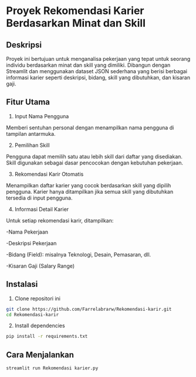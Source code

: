# Proyek Rekomendasi Karier Berdasarkan Minat dan Skill

## Deskripsi
Proyek ini bertujuan untuk menganalisa pekerjaan yang tepat untuk seorang individu
berdasarkan minat dan skill yang dimiliki. Dibangun dengan Streamlit dan menggunakan dataset JSON sederhana yang berisi berbagai informasi karier seperti deskripsi, bidang, skill yang dibutuhkan, dan kisaran gaji.

## Fitur Utama
1. Input Nama Pengguna
   
Memberi sentuhan personal dengan menampilkan nama pengguna di tampilan antarmuka.

2. Pemilihan Skill
   
Pengguna dapat memilih satu atau lebih skill dari daftar yang disediakan.
Skill digunakan sebagai dasar pencocokan dengan kebutuhan pekerjaan.

3. Rekomendasi Karir Otomatis
   
Menampilkan daftar karier yang cocok berdasarkan skill yang dipilih pengguna.
Karier hanya ditampilkan jika semua skill yang dibutuhkan tersedia di input pengguna.

4. Informasi Detail Karier
   
Untuk setiap rekomendasi karir, ditampilkan:

-Nama Pekerjaan

-Deskripsi Pekerjaan

-Bidang (Field): misalnya Teknologi, Desain, Pemasaran, dll.

-Kisaran Gaji (Salary Range)

## Instalasi
1. Clone repositori ini
```bash
git clone https://github.com/Farrelabrarw/Rekomendasi-karir.git
cd Rekomendasi-karir
```
2. Install dependencies
```bash
pip install -r requirements.txt
```
## Cara Menjalankan
```bash
streamlit run Rekomendasi karier.py
```
